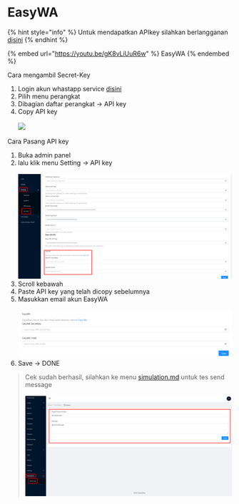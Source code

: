 # EasyWA

{% hint style="info" %}
Untuk mendapatkan APIkey silahkan berlangganan [disini](https://easywa.id/)
{% endhint %}

{% embed url="https://youtu.be/gK8vLiUuR6w" %}
EasyWA
{% endembed %}

Cara mengambil Secret-Key

1. Login akun whastapp service [disini](https://easywa.id/)
2. Pilih menu perangkat
3. Dibagian daftar perangkat -> API key
4. Copy API key\
   \
   ![](../../.gitbook/assets/Screenshot\_40.png)

Cara Pasang API key

1. Buka admin panel
2. lalu klik menu Setting -> API key\
   \
   ![](<../../.gitbook/assets/image (14).png>)
3. Scroll kebawah
4. Paste API key yang telah dicopy sebelumnya
5. Masukkan email akun EasyWA\
   \
   ![](<../../.gitbook/assets/image (11).png>)
6. Save -> DONE

> Cek sudah berhasil, silahkan ke menu [simulation.md](../../dashboard-panel/simulation.md "mention") untuk tes send message\
> \
> ![](<../../.gitbook/assets/image (52).png>)

